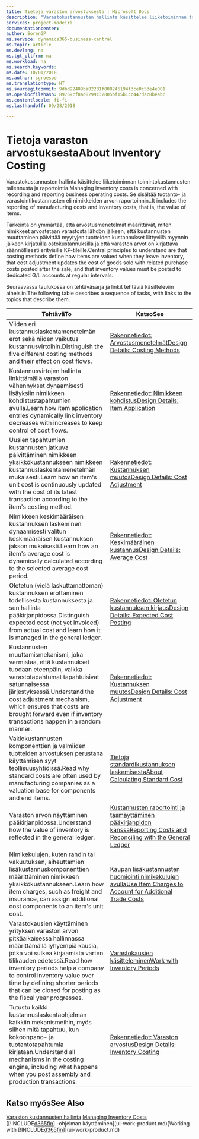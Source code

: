 ```yaml
---
title: Tietoja varaston arvostuksesta | Microsoft Docs
description: "Varastokustannusten hallinta käsittelee liiketoiminnan toimintokustannusten tallennusta ja raportointia. Se sisältää tuotanto- ja varastointikustannusten eli nimikkeiden arvon raportoinnin.."
services: project-madeira
documentationcenter: 
author: SorenGP
ms.service: dynamics365-business-central
ms.topic: article
ms.devlang: na
ms.tgt_pltfrm: na
ms.workload: na
ms.search.keywords: 
ms.date: 10/01/2018
ms.author: sgroespe
ms.translationtype: HT
ms.sourcegitcommit: 9dbd92409ba02281f008246194f3ce0c53e4e001
ms.openlocfilehash: 89769cf8ad8299c32805bf15b1cc447dac8beabc
ms.contentlocale: fi-fi
ms.lasthandoff: 09/28/2018

---
```

# <a name="about-inventory-costing"></a><span data-ttu-id="e0183-104">Tietoja varaston arvostuksesta</span><span class="sxs-lookup"><span data-stu-id="e0183-104">About Inventory Costing</span></span>
<span data-ttu-id="e0183-105">Varastokustannusten hallinta käsittelee liiketoiminnan toimintokustannusten tallennusta ja raportointia.</span><span class="sxs-lookup"><span data-stu-id="e0183-105">Managing inventory costs is concerned with recording and reporting business operating costs.</span></span> <span data-ttu-id="e0183-106">Se sisältää tuotanto- ja varastointikustannusten eli nimikkeiden arvon raportoinnin..</span><span class="sxs-lookup"><span data-stu-id="e0183-106">It includes the reporting of manufacturing costs and inventory costs, that is, the value of items.</span></span>  

 <span data-ttu-id="e0183-107">Tärkeintä on ymmärtää, että arvostusmenetelmät määrittävät, miten nimikkeet arvostetaan varastosta lähdön jälkeen, että kustannusten muuttaminen päivittää myytyjen tuotteiden kustannukset liittyvillä myynnin jälkeen kirjatuilla ostokustannuksilla ja että varaston arvot on kirjattava säännöllisesti erityisille KP-tileille.</span><span class="sxs-lookup"><span data-stu-id="e0183-107">Central principles to understand are that costing methods define how items are valued when they leave inventory, that cost adjustment updates the cost of goods sold with related purchase costs posted after the sale, and that inventory values must be posted to dedicated G/L accounts at regular intervals.</span></span>  

 <span data-ttu-id="e0183-108">Seuraavassa taulukossa on tehtäväsarja ja linkit tehtäviä käsitteleviin aiheisiin.</span><span class="sxs-lookup"><span data-stu-id="e0183-108">The following table describes a sequence of tasks, with links to the topics that describe them.</span></span>   

|<span data-ttu-id="e0183-109">**Tehtävä**</span><span class="sxs-lookup"><span data-stu-id="e0183-109">**To**</span></span>|<span data-ttu-id="e0183-110">**Katso**</span><span class="sxs-lookup"><span data-stu-id="e0183-110">**See**</span></span>|  
|------------|-------------|  
|<span data-ttu-id="e0183-111">Viiden eri kustannuslaskentamenetelmän erot sekä niiden vaikutus kustannusvirtoihin.</span><span class="sxs-lookup"><span data-stu-id="e0183-111">Distinguish the five different costing methods and their effect on cost flows.</span></span>|[<span data-ttu-id="e0183-112">Rakennetiedot: Arvostusmenetelmät</span><span class="sxs-lookup"><span data-stu-id="e0183-112">Design Details: Costing Methods</span></span>](design-details-costing-methods.md)|  
|<span data-ttu-id="e0183-113">Kustannusvirtojen hallinta linkittämällä varaston vähennykset dynaamisesti lisäyksiin nimikkeen kohdistustapahtumien avulla.</span><span class="sxs-lookup"><span data-stu-id="e0183-113">Learn how item application entries dynamically link inventory decreases with increases to keep control of cost flows.</span></span>|[<span data-ttu-id="e0183-114">Rakennetiedot: Nimikkeen kohdistus</span><span class="sxs-lookup"><span data-stu-id="e0183-114">Design Details: Item Application</span></span>](design-details-item-application.md)|  
|<span data-ttu-id="e0183-115">Uusien tapahtumien kustannusten jatkuva päivittäminen nimikkeen yksikkökustannukseen nimikkeen kustannuslaskentamenetelmän mukaisesti.</span><span class="sxs-lookup"><span data-stu-id="e0183-115">Learn how an item's unit cost is continuously updated with the cost of its latest transaction according to the item's costing method.</span></span>|[<span data-ttu-id="e0183-116">Rakennetiedot: Kustannuksen muutos</span><span class="sxs-lookup"><span data-stu-id="e0183-116">Design Details: Cost Adjustment</span></span>](design-details-cost-adjustment.md)|  
|<span data-ttu-id="e0183-117">Nimikkeen keskimääräisen kustannuksen laskeminen dynaamisesti valitun keskimääräisen kustannuksen jakson mukaisesti.</span><span class="sxs-lookup"><span data-stu-id="e0183-117">Learn how an item's average cost is dynamically calculated according to the selected average cost period.</span></span>|[<span data-ttu-id="e0183-118">Rakennetiedot: Keskimääräinen kustannus</span><span class="sxs-lookup"><span data-stu-id="e0183-118">Design Details: Average Cost</span></span>](design-details-average-cost.md)|  
|<span data-ttu-id="e0183-119">Oletetun (vielä laskuttamattoman) kustannuksen erottaminen todellisesta kustannuksesta ja sen hallinta pääkirjanpidossa.</span><span class="sxs-lookup"><span data-stu-id="e0183-119">Distinguish expected cost (not yet invoiced) from actual cost and learn how it is managed in the general ledger.</span></span>|[<span data-ttu-id="e0183-120">Rakennetiedot: Oletetun kustannuksen kirjaus</span><span class="sxs-lookup"><span data-stu-id="e0183-120">Design Details: Expected Cost Posting</span></span>](design-details-expected-cost-posting.md)|  
|<span data-ttu-id="e0183-121">Kustannusten muuttamismekanismi, joka varmistaa, että kustannukset tuodaan eteenpäin, vaikka varastotapahtumat tapahtuisivat satunnaisessa järjestyksessä.</span><span class="sxs-lookup"><span data-stu-id="e0183-121">Understand the cost adjustment mechanism, which ensures that costs are brought forward even if inventory transactions happen in a random manner.</span></span>|[<span data-ttu-id="e0183-122">Rakennetiedot: Kustannuksen muutos</span><span class="sxs-lookup"><span data-stu-id="e0183-122">Design Details: Cost Adjustment</span></span>](design-details-cost-adjustment.md)|  
|<span data-ttu-id="e0183-123">Vakiokustannusten komponenttien ja valmiiden tuotteiden arvostuksen perustana käyttämisen syyt teollisuusyhtiöissä.</span><span class="sxs-lookup"><span data-stu-id="e0183-123">Read why standard costs are often used by manufacturing companies as a valuation base for components and end items.</span></span>|[<span data-ttu-id="e0183-124">Tietoja standardikustannuksen laskemisesta</span><span class="sxs-lookup"><span data-stu-id="e0183-124">About Calculating Standard Cost</span></span>](finance-about-calculating-standard-cost.md)|  
|<span data-ttu-id="e0183-125">Varaston arvon näyttäminen pääkirjanpidossa.</span><span class="sxs-lookup"><span data-stu-id="e0183-125">Understand how the value of inventory is reflected in the general ledger.</span></span>|[<span data-ttu-id="e0183-126">Kustannusten raportointi ja täsmäyttäminen pääkirjanpidon kanssa</span><span class="sxs-lookup"><span data-stu-id="e0183-126">Reporting Costs and Reconciling with the General Ledger</span></span>](finance-report-costs-and-reconcile-with-the-general-ledger.md)|  
|<span data-ttu-id="e0183-127">Nimikekulujen, kuten rahdin tai vakuutuksen, aiheuttamien lisäkustannuskomponenttien määrittäminen nimikkeen yksikkökustannukseen.</span><span class="sxs-lookup"><span data-stu-id="e0183-127">Learn how item charges, such as freight and insurance, can assign additional cost components to an item's unit cost.</span></span>|[<span data-ttu-id="e0183-128">Kaupan lisäkustannusten huomiointi nimikekulujen avulla</span><span class="sxs-lookup"><span data-stu-id="e0183-128">Use Item Charges to Account for Additional Trade Costs</span></span>](payables-how-assign-item-charges.md)|  
|<span data-ttu-id="e0183-129">Varastokausien käyttäminen yrityksen varaston arvon pitkäaikaisessa hallinnassa määrittämällä lyhyempiä kausia, jotka voi sulkea kirjaamista varten tilikauden edetessä.</span><span class="sxs-lookup"><span data-stu-id="e0183-129">Read how inventory periods help a company to control inventory value over time by defining shorter periods that can be closed for posting as the fiscal year progresses.</span></span>|[<span data-ttu-id="e0183-130">Varastokausien käsitteleminen</span><span class="sxs-lookup"><span data-stu-id="e0183-130">Work with Inventory Periods</span></span>](finance-how-to-work-with-inventory-periods.md)|  
|<span data-ttu-id="e0183-131">Tutustu kaikki kustannuslaskentaohjelman kaikkiin mekanismeihin, myös siihen mitä tapahtuu, kun kokoonpano- ja tuotantotapahtumia kirjataan.</span><span class="sxs-lookup"><span data-stu-id="e0183-131">Understand all mechanisms in the costing engine, including what happens when you post assembly and production transactions.</span></span>|[<span data-ttu-id="e0183-132">Rakennetiedot: Varaston arvostus</span><span class="sxs-lookup"><span data-stu-id="e0183-132">Design Details: Inventory Costing</span></span>](design-details-inventory-costing.md)|

## <a name="see-also"></a><span data-ttu-id="e0183-133">Katso myös</span><span class="sxs-lookup"><span data-stu-id="e0183-133">See Also</span></span>
<span data-ttu-id="e0183-134">[Varaston kustannusten hallinta](finance-manage-inventory-costs.md)  </span><span class="sxs-lookup"><span data-stu-id="e0183-134">[Managing Inventory Costs](finance-manage-inventory-costs.md)  </span></span>  
<span data-ttu-id="e0183-135">[[!INCLUDE[d365fin](includes/d365fin_md.md)] -ohjelman käyttäminen](ui-work-product.md)</span><span class="sxs-lookup"><span data-stu-id="e0183-135">[Working with [!INCLUDE[d365fin](includes/d365fin_md.md)]](ui-work-product.md)</span></span>

